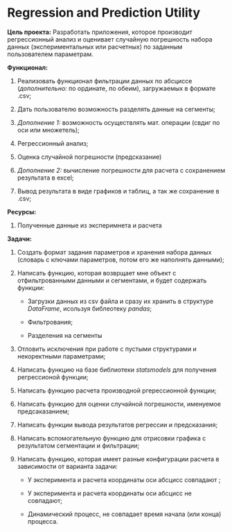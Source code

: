 Regression and Prediction Utility
==================

**Цель проекта:** Разработать приложения, которое производит регрессионный анализ и оценивает случайную погрешность набора данных (экспериментальных или расчетных) по заданным пользователем параметрам.

**Функционал:**
1. Реализовать функционал фильтрации данных по абсциссе (*дополнительно:* по ординате, по обеим), загружаемых в формате .csv;

2. Дать пользователю возможность разделять данные на сегменты;

3. *Дополнение 1:* возможность осуществлять мат. операции (свдиг по оси или множетель);

4. Регрессионный анализ;

5. Оценка случайной погрешности (предсказание)

6. *Дополнение 2:* вычисление погрешности для расчета с сохранением результата в excel;

7. Вывод результата в виде графиков и таблиц, а так же сохранение в .csv;

**Ресурсы:**
1. Полученные данные из эксперимнета и расчета

**Задачи:**
1. Создать формат задания параметров и хранения набора данных (словарь с ключами параметров, потом его же наполнять данными);

2. Написать функцию, которая возврщает мне объект с отфильтрованными данными и сегментами, и будет содержать функции:

   * Загрузки данных из csv файла и сразу их хранить в структуре *DataFrame*, исользуя библеотеку *pandas*;

   * Фильтрования;

   * Разделения на сегменты

3. Отловить исключения при работе с пустыми структурами и некоректными параметрами;

4. Написать функцию на базе библиотеки *statsmodels* для получения регрессионой функции;

5. Написать функцию расчета производной ргерессионной функции;

6. Написать функцию для оценки случайной погрешности, именуемое предсаказанием;

7. Написать функции вывода результатов регрессии и предсказания;

8. Написать вспомогательную функцию для отрисовки графика с результатом сегментации и фильтрации;

9. Написать функцию, которая имеет разные конфигурации расчета в зависимости от  варианта задачи:

   * У эксперимента и расчета координаты оси абсцисс совпадают ;

   * У эксперимента и расчета координаты оси абсцисс не совпадают;

   * Динамический процесс, не совпадает время начала (или конца) процесса.
